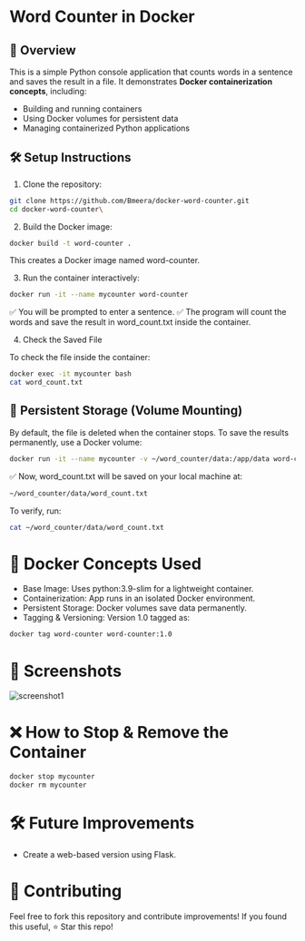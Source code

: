 # Word Counter in Docker

## 📌 Overview
This is a simple Python console application that counts words in a sentence and saves the result in a file. It demonstrates **Docker containerization concepts**, including:

- Building and running containers
- Using Docker volumes for persistent data
- Managing containerized Python applications

## 🛠️ Setup Instructions
1. Clone the repository:
  ```bash
git clone https://github.com/Bmeera/docker-word-counter.git
cd docker-word-counter\
``` 
 
2. Build the Docker image:
 ```bash
docker build -t word-counter .
```
This creates a Docker image named word-counter.

3. Run the container interactively:
 ```bash
docker run -it --name mycounter word-counter
```
✅ You will be prompted to enter a sentence.
✅ The program will count the words and save the result in word_count.txt inside the container.

4. Check the Saved File

To check the file inside the container:
 ```bash
docker exec -it mycounter bash
cat word_count.txt
```
## 📂 Persistent Storage (Volume Mounting)

By default, the file is deleted when the container stops. To save the results permanently, use a Docker volume:
```bash
docker run -it --name mycounter -v ~/word_counter/data:/app/data word-counter
```
✅ Now, word_count.txt will be saved on your local machine at:
```bash
~/word_counter/data/word_count.txt
```
To verify, run:
```bash
cat ~/word_counter/data/word_count.txt
```
# 🐋 Docker Concepts Used

- Base Image: Uses python:3.9-slim for a lightweight container.
- Containerization: App runs in an isolated Docker environment.
- Persistent Storage: Docker volumes save data permanently.
- Tagging & Versioning: Version 1.0 tagged as:

```bash
docker tag word-counter word-counter:1.0
```

# 📸 Screenshots

![screenshot1](https://github.com/user-attachments/assets/8db49c6d-ddad-4559-8c42-f99c10523a9e)


# ❌ How to Stop & Remove the Container

```bash
docker stop mycounter
docker rm mycounter
```
# 🛠️ Future Improvements
- Create a web-based version using Flask.

# 🤝 Contributing
Feel free to fork this repository and contribute improvements!
If you found this useful, ⭐ Star this repo!





